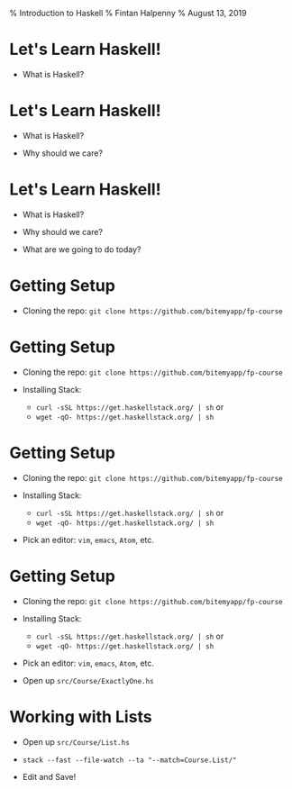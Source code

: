 % Introduction to Haskell
% Fintan Halpenny
% August 13, 2019

# Let's Learn Haskell!

* What is Haskell?

<!-- Slide -->
# Let's Learn Haskell!

* What is Haskell?

* Why should we care?

<!-- Slide -->
# Let's Learn Haskell!

* What is Haskell?

* Why should we care?

* What are we going to do today?

<!-- Slide -->
# Getting Setup

* Cloning the repo: `git clone https://github.com/bitemyapp/fp-course`

<!-- Slide -->
# Getting Setup

* Cloning the repo: `git clone https://github.com/bitemyapp/fp-course`

* Installing Stack:
  * `curl -sSL https://get.haskellstack.org/ | sh` or
  * `wget -qO- https://get.haskellstack.org/ | sh`

<!-- Slide -->
# Getting Setup

* Cloning the repo: `git clone https://github.com/bitemyapp/fp-course`

* Installing Stack:
  * `curl -sSL https://get.haskellstack.org/ | sh` or
  * `wget -qO- https://get.haskellstack.org/ | sh`

* Pick an editor: `vim`, `emacs`, `Atom`, etc.

<!-- Slide -->
# Getting Setup

* Cloning the repo: `git clone https://github.com/bitemyapp/fp-course`

* Installing Stack:
  * `curl -sSL https://get.haskellstack.org/ | sh` or
  * `wget -qO- https://get.haskellstack.org/ | sh`

* Pick an editor: `vim`, `emacs`, `Atom`, etc.

* Open up `src/Course/ExactlyOne.hs`

<!-- Slide -->
# Working with Lists

* Open up `src/Course/List.hs`

* `stack --fast --file-watch --ta "--match=Course.List/"`

* Edit and Save!

